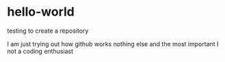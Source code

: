 # hello-world
testing to create a repository

I am just trying out how github works nothing else and the most important I not a coding enthusiast
